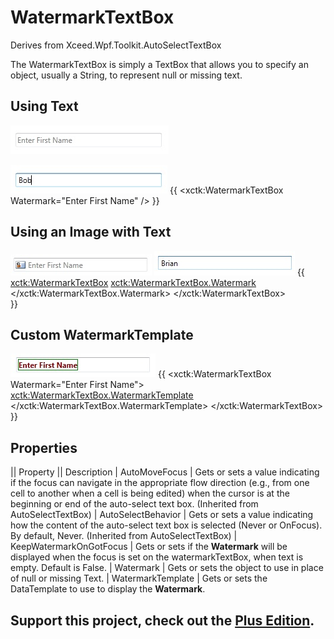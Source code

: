 # WatermarkTextBox
Derives from Xceed.Wpf.Toolkit.AutoSelectTextBox

The WatermarkTextBox is simply a TextBox that allows you to specify an object, usually a String, to represent null or missing text.

## Using Text
![](WatermarkTextBox_watermarktextbox.jpg)

![](WatermarkTextBox_watermarktextbox_withtext.jpg)
{{
     <xctk:WatermarkTextBox Watermark="Enter First Name" />
}}

## Using an Image with Text
![](WatermarkTextBox_watermarktextbox_image.jpg)
![](WatermarkTextBox_watermarktextbox_imagename.jpg)
{{
         <xctk:WatermarkTextBox>
            <xctk:WatermarkTextBox.Watermark>
                <StackPanel Orientation="Horizontal">
                    <Image Source="Contact16.png" Stretch="None" />
                    <TextBlock Text="Enter First Name" Margin="4,0,0,0" />
                </StackPanel>
            </xctk:WatermarkTextBox.Watermark>
        </xctk:WatermarkTextBox>    
}}

## Custom WatermarkTemplate
![](WatermarkTextBox_watermarktextbox_template.jpg)
{{
        <xctk:WatermarkTextBox Watermark="Enter First Name">
            <xctk:WatermarkTextBox.WatermarkTemplate>
                <DataTemplate>
                    <Border BorderBrush="Green" BorderThickness="1">
                        <ContentControl Content="{Binding}" Foreground="DarkRed" FontWeight="Bold" Focusable="False" />
                    </Border>
                </DataTemplate>
            </xctk:WatermarkTextBox.WatermarkTemplate>
        </xctk:WatermarkTextBox>   
}}

## Properties
|| Property || Description
| AutoMoveFocus | Gets or sets a value indicating if the focus can navigate in the appropriate flow direction (e.g., from one cell to another when a cell is being edited) when the cursor is at the beginning or end of the auto-select text box. (Inherited from AutoSelectTextBox)
| AutoSelectBehavior | Gets or sets a value indicating how the content of the auto-select text box is selected (Never or OnFocus). By default, Never. (Inherited from AutoSelectTextBox)
| KeepWatermarkOnGotFocus | Gets or sets if the **Watermark** will be displayed when the focus is set on the watermarkTextBox, when text is empty. Default is False.
| Watermark | Gets or sets the object to use in place of null or missing Text.
| WatermarkTemplate | Gets or sets the DataTemplate to use to display the **Watermark**.

**Support this project, check out the [Plus Edition](https://xceed.com/xceed-toolkit-plus-for-wpf/).**
---